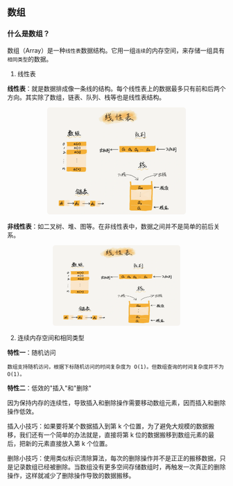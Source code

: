 ## 数组

### 什么是数组？
数组（Array）是一种`线性表`数据结构。它用一组`连续`的内存空间，来存储一组具有`相同类型`的数据。

1. 线性表

**线性表**：就是数据排成像一条线的结构。每个线性表上的数据最多只有前和后两个方向。其实除了数组，链表、队列、栈等也是线性表结构。

<div align=center>
  <img src="resource/3.png" width="320" height="247" style="border-radius: 6px">
</div>

**非线性表**：如二叉树、堆、图等。在非线性表中，数据之间并不是简单的前后关系。

<div align=center>
  <img src="resource/3.png" width="294" height="186" style="border-radius: 6px">
</div>


2. 连续内存空间和相同类型

**特性一**：随机访问

```
数组支持随机访问，根据下标随机访问的时间复杂度为 O(1)。但数组查询的时间复杂度并不为O(1)。
```

**特性二**：低效的"插入"和"删除"

因为保持内存的连续性，导致插入和删除操作需要移动数组元素，因而插入和删除操作低效。

插入小技巧：如果要将某个数据插入到第 k 个位置，为了避免大规模的数据搬移，我们还有一个简单的办法就是，直接将第 k 位的数据搬移到数组元素的最后，把新的元素直接放入第 k 个位置。

删除小技巧：使用类似标识清除算法，每次的删除操作并不是正正的搬移数据，只是记录数组已经被删除。当数组没有更多空间存储数组时，再触发一次真正的删除操作，这样就减少了删除操作导致的数据搬移。
